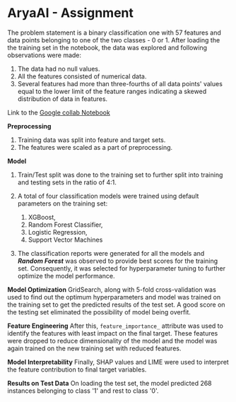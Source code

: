 # **AryaAI - Assignment**

The problem statement is a binary classification one with 57 features and data points belonging to one of the two classes - 0 or 1. After loading the the training set in the notebook, the data was explored and following observations were made:

 1. The data had no null values.
 2. All the features consisted of numerical data. 
 3. Several features had more than three-fourths of all data points' values equal to the lower limit of the feature ranges indicating a skewed distribution of data in features.

Link to the  [Google collab Notebook](https://colab.research.google.com/drive/1kigZ7otC8XWrI-S0EuJoO5gqwpRtFcN-?usp=sharing)

**Preprocessing**
1. Training data was split into feature and target sets. 
2. The features were scaled as a part of preprocessing.

**Model**
1. Train/Test split was done to the training set to further split into training and testing sets in the ratio of 4:1.
2. A total of four classification models were trained using default parameters on the training set:
	1. XGBoost, 
	2. Random Forest Classifier,
	3. Logistic Regression,
	4. Support Vector Machines

3. The classification reports were generated for all the models and ***Random Forest*** was observed to provide best scores for the training set. Consequently, it was selected for hyperparameter tuning to further optimize the model performance.

**Model Optimization**
GridSearch, along with 5-fold cross-validation was used to find out the optimum hyperparameters and model was trained on the training set to get the predicted results of the test set. 
A good score on the testing set eliminated the possibility of model being overfit.

**Feature Engineering**
After this, `feature_importance_` attribute was used to identify the features with least impact on the final target. These features were dropped to reduce dimensionality of the model and the model was again trained on the new training set with reduced features. 

**Model Interpretability**
Finally, SHAP values and LIME were used to interpret the feature contribution to final target variables. 

**Results on Test Data**
On loading the test set, the model predicted 268 instances belonging to class '1' and rest to class '0'.
